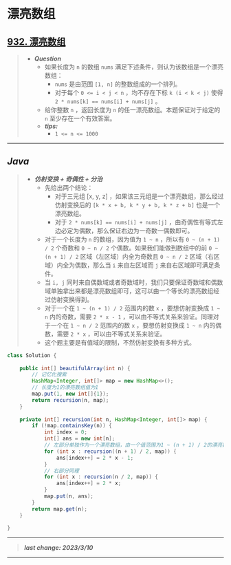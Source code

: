 # 漂亮数组

## [932. 漂亮数组](https://leetcode.cn/problems/beautiful-array/)

> - ***Question***
>   - 如果长度为 `n` 的数组 `nums` 满足下述条件，则认为该数组是一个漂亮数组：
>     - `nums` 是由范围 `[1, n]` 的整数组成的一个排列。
>     - 对于每个 `0 <= i < j < n` ，均不存在下标 `k (i < k < j)` 使得 `2 * nums[k] == nums[i] + nums[j]` 。
>   - 给你整数 `n` ，返回长度为 `n` 的任一漂亮数组。本题保证对于给定的 `n` 至少存在一个有效答案。
>   - ***tips:***
>     - `1 <= n <= 1000`

---

## *Java*

> - ***仿射变换 + 奇偶性 + 分治***
>   - 先给出两个结论：
>     - 对于三元组 [x, y, z] ，如果该三元组是一个漂亮数组，那么经过仿射变换后的 `[k * x + b, k * y + b, k * z + b]` 也是一个漂亮数组。
>     - 对于 `2 * nums[k] == nums[i] + nums[j]` ，由奇偶性有等式左边必定为偶数，那么保证右边为一奇数一偶数即可。
>   - 对于一个长度为 `n` 的数组，因为值为 `1 ~ n` ，所以有 `0 ~ (n + 1) / 2` 个奇数和 `0 ~ n / 2` 个偶数。如果我们能做到数组中的前 `0 ~ (n + 1) / 2` 区域（左区域）内全为奇数且  `0 ~ n / 2` 区域（右区域）内全为偶数，那么当 `i` 来自左区域而 `j` 来自右区域即可满足条件。
>   - 当 `i, j` 同时来自偶数域或者奇数域时，我们只要保证奇数域和偶数域单独拿出来都是漂亮数组即可，这可以由一个等长的漂亮数组经过仿射变换得到。
>   - 对于一个在 `1 ~ (n + 1) / 2` 范围内的数 `x` ，要想仿射变换成 `1 ~ n` 内的奇数，需要 `2 * x - 1` ，可以由不等式关系来验证。同理对于一个在 `1 ~ n / 2` 范围内的数 `x` ，要想仿射变换成 `1 ~ n` 内的偶数，需要 `2 * x` ，可以由不等式关系来验证。
>   - 这个题主要是有值域的限制，不然仿射变换有多种方式。

```java
class Solution {
    
    public int[] beautifulArray(int n) {
        // 记忆化搜索
        HashMap<Integer, int[]> map = new HashMap<>();
        // 长度为1的漂亮数组值为1
        map.put(1, new int[]{1});
        return recursion(n, map);
    }
    
    private int[] recursion(int n, HashMap<Integer, int[]> map) {
        if (!map.containsKey(n)) {
            int index = 0;
            int[] ans = new int[n];
            // 左部分单独作为一个漂亮数组，由一个值范围为1 ~ (n + 1) / 2的漂亮数组仿射成1 ~ n的奇数而来
            for (int x : recursion((n + 1) / 2, map)) {
                ans[index++] = 2 * x - 1;
            }
            // 右部分同理
            for (int x : recursion(n / 2, map)) {
                ans[index++] = 2 * x;
            }
            map.put(n, ans);
        }
        return map.get(n);
    }
    
}
```

---

> ***last change: 2023/3/10***

---
